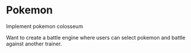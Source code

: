 # Pokemon
Implement pokemon colosseum 

Want to create a battle engine where users can select pokemon and battle against another trainer.

